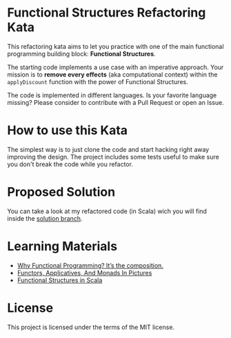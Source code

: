 # Functional Structures Refactoring Kata

This refactoring kata aims to let you practice with one of the main functional programming building block: **Functional Structures**.

The starting code implements a use case with an imperative approach. Your mission is to **remove every effects** (aka computational context) within the ``applyDiscount`` function with the power of Functional Structures.

The code is implemented in different languages. Is your favorite language missing? Please consider to contribute with a Pull Request or open an Issue.

# How to use this Kata

The simplest way is to just clone the code and start hacking right away improving the design. The project includes some tests useful to make sure you don't break the code while you refactor.

# Proposed Solution

You can take a look at my refactored code (in Scala) wich you will find inside the [solution branch](https://github.com/matteobaglini/functional-structures-refactoring-kata/tree/solution).

# Learning Materials

- [Why Functional Programming? It’s the composition.](https://tech.iheart.com/why-fp-its-the-composition-f585d17b01d3)
- [Functors, Applicatives, And Monads In Pictures](http://adit.io/posts/2013-04-17-functors,_applicatives,_and_monads_in_pictures.html)
- [Functional Structures in Scala](https://www.youtube.com/watch?v=Dsd4pc99FSY&list=PLFrwDVdSrYE6dy14XCmUtRAJuhCxuzJp0)

# License
This project is licensed under the terms of the MIT license.
